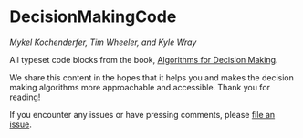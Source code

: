 # DecisionMakingCode
*Mykel Kochenderfer, Tim Wheeler, and Kyle Wray*

All typeset code blocks from the book, [Algorithms for Decision Making](https://algorithmsbook.com/).

We share this content in the hopes that it helps you and makes the decision making algorithms
more approachable and accessible. Thank you for reading!

If you encounter any issues or have pressing comments, please [file an issue](https://github.com/algorithmsbooks/decisionmaking/issues/new/choose).